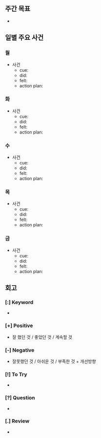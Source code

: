 ## 주간 목표
- 

## 일별 주요 사건
### 월
- 사건
	- cue: 
	- did: 
	- felt: 
	- action plan: 
### 화
- 사건
	- cue: 
	- did: 
	- felt: 
	- action plan: 
### 수
- 사건
	- cue: 
	- did: 
	- felt: 
	- action plan: 
### 목
- 사건
	- cue: 
	- did: 
	- felt: 
	- action plan: 
### 금
- 사건
	- cue: 
	- did: 
	- felt: 
	- action plan: 


## 회고

### [:] Keyword
- 

### [+] Positive
- 잘 했던 것 / 좋았던 것 / 계속할 것 

### [-] Negative 
- 잘못했던 것 / 아쉬운 것 / 부족한 것 + 개선방향 

### [!] To Try 
- 

### [?] Question 
- 

### [.] Review 
- 
